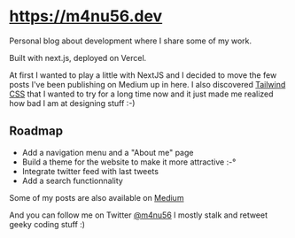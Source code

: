 # https://m4nu56.dev

Personal blog about development where I share some of my work.

Built with next.js, deployed on Vercel. 

At first I wanted to play a little with NextJS and I decided to move the few posts I've been publishing on Medium up in here.
I also discovered [Tailwind CSS](https://tailwindcss.com/) that I wanted to try for a long time now and it just made me realized how bad I am at designing stuff :-)

## Roadmap

- Add a navigation menu and a "About me" page
- Build a theme for the website to make it more attractive :-°
- Integrate twitter feed with last tweets
- Add a search functionnality

Some of my posts are also available on [Medium](https://medium.com/@mnu)

And you can follow me on Twitter [@m4nu56](https://twitter.com/m4nu56) I mostly stalk and retweet geeky coding stuff :)